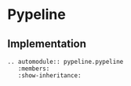 # Pypeline

## Implementation

```{eval-rst}
.. automodule:: pypeline.pypeline
   :members:
   :show-inheritance:
```
